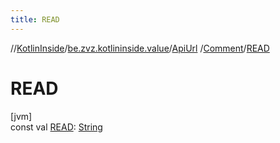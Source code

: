 ```yaml
---
title: READ
---
```

//[KotlinInside](../../../../index.html)/[be.zvz.kotlininside.value](../../index.html)/[ApiUrl](../index.html)
/[Comment](index.html)/[READ](-r-e-a-d.html)

# READ

[jvm]\
const val [READ](-r-e-a-d.html): [String](https://kotlinlang.org/api/latest/jvm/stdlib/kotlin/-string/index.html)




